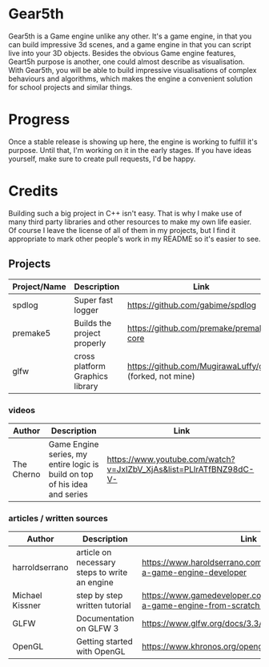 # Gear5th
Gear5th is a Game engine unlike any other. It's a game engine, in that you can build impressive 3d scenes, and a game engine in that you can script live into your 3D objects. Besides the obvious Game engine features, Geart5h purpose is another, one could almost describe as visualisation. With Gear5th, you will be able to build impressive visualisations of complex behaviours and algorithms, which makes the engine a convenient solution for school projects and similar things.



# Progress
Once a stable release is showing up here, the engine is working to fulfill it's purpose. Until that, I'm working on it in the early stages. If you have ideas yourself, make sure to create pull requests, I'd be happy.

# Credits
Building such a big project in C++ isn't easy. That is why I make use of many third party libraries and other resources to make my own life easier. Of course I leave the license of all of them in my projects, but I find it appropriate to mark other people's work in my README so it's easier to see.

## Projects

Project/Name     | Description                  |        Link
---------------- | ---------------------------- | ------------------------------------------------------------------------------------
spdlog           | Super fast logger            |   https://github.com/gabime/spdlog
premake5         | Builds the project properly  |   https://github.com/premake/premake-core
glfw             | cross platform Graphics library | https://github.com/MugirawaLuffy/glfw (forked, not mine)

### videos

Author          | Description                  |        Link
---------------- | ---------------------------- | ------------------------------------------------------------------------------------
The Cherno       | Game Engine series, my entire logic is build on top of his idea and series           |   https://www.youtube.com/watch?v=JxIZbV_XjAs&list=PLlrATfBNZ98dC-V-


### articles / written sources

Author            | Description                  |        Link
---------------- | ---------------------------- | ------------------------------------------------------------------------------------
harroldserrano  |    article on necessary steps to write an engine |    https://www.haroldserrano.com/blog/how-to-become-a-game-engine-developer
Michael Kissner  |  step by step written tutorial| https://www.gamedeveloper.com/programming/writing-a-game-engine-from-scratch---part-1-messaging
GLFW        | Documentation on GLFW 3 | https://www.glfw.org/docs/3.3/
OpenGL      | Getting started with OpenGL | https://www.khronos.org/opengl/wiki/Getting_Started
